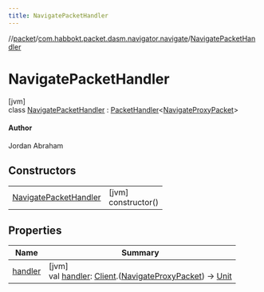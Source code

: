 ```yaml
---
title: NavigatePacketHandler
---
```

//[packet](../../../index.html)/[com.habbokt.packet.dasm.navigator.navigate](../index.html)/[NavigatePacketHandler](index.html)



# NavigatePacketHandler



[jvm]\
class [NavigatePacketHandler](index.html) : [PacketHandler](../../../../api/api/com.habbokt.api.packet/-packet-handler/index.html)&lt;[NavigateProxyPacket](../-navigate-proxy-packet/index.html)&gt; 

#### Author



Jordan Abraham



## Constructors


| | |
|---|---|
| [NavigatePacketHandler](-navigate-packet-handler.html) | [jvm]<br>constructor() |


## Properties


| Name | Summary |
|---|---|
| [handler](../../com.habbokt.packet.dasm.room.roomdirectory/-room-directory-packet-handler/index.html#1557074007%2FProperties%2F-1665284158) | [jvm]<br>val [handler](../../com.habbokt.packet.dasm.room.roomdirectory/-room-directory-packet-handler/index.html#1557074007%2FProperties%2F-1665284158): [Client](../../../../api/api/com.habbokt.api.client/-client/index.html).([NavigateProxyPacket](../-navigate-proxy-packet/index.html)) -&gt; [Unit](https://kotlinlang.org/api/latest/jvm/stdlib/kotlin/-unit/index.html) |

